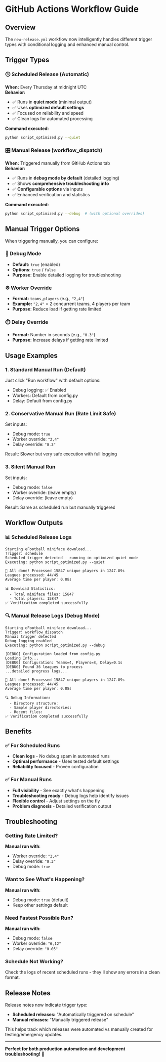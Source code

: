# GitHub Actions Workflow Guide

## Overview

The `new-release.yml` workflow now intelligently handles different trigger types with conditional logging and enhanced manual control.

## Trigger Types

### 🕒 Scheduled Release (Automatic)
**When:** Every Thursday at midnight UTC  
**Behavior:** 
- ✅ Runs in **quiet mode** (minimal output)
- ✅ Uses **optimized default settings**
- ✅ Focused on reliability and speed
- ✅ Clean logs for automated processing

**Command executed:**
```bash
python script_optimized.py --quiet
```

### 🎛️ Manual Release (workflow_dispatch)
**When:** Triggered manually from GitHub Actions tab  
**Behavior:**
- ✅ Runs in **debug mode by default** (detailed logging)
- ✅ Shows **comprehensive troubleshooting info**
- ✅ **Configurable options** via inputs
- ✅ Enhanced verification and statistics

**Command executed:**
```bash
python script_optimized.py --debug  # (with optional overrides)
```

## Manual Trigger Options

When triggering manually, you can configure:

### 🐛 Debug Mode
- **Default:** `true` (enabled)
- **Options:** `true` / `false`
- **Purpose:** Enable detailed logging for troubleshooting

### ⚙️ Worker Override
- **Format:** `teams,players` (e.g., `"2,4"`)
- **Example:** `"2,4"` = 2 concurrent teams, 4 players per team
- **Purpose:** Reduce load if getting rate limited

### ⏱️ Delay Override
- **Format:** Number in seconds (e.g., `"0.3"`)
- **Purpose:** Increase delays if getting rate limited

## Usage Examples

### 1. Standard Manual Run (Default)
Just click "Run workflow" with default options:
- Debug logging: ✅ Enabled
- Workers: Default from config.py
- Delay: Default from config.py

### 2. Conservative Manual Run (Rate Limit Safe)
Set inputs:
- Debug mode: `true`
- Worker override: `"2,4"`
- Delay override: `"0.3"`

Result: Slower but very safe execution with full logging

### 3. Silent Manual Run
Set inputs:
- Debug mode: `false`
- Worker override: (leave empty)
- Delay override: (leave empty)

Result: Same as scheduled run but manually triggered

## Workflow Outputs

### 📊 Scheduled Release Logs
```
Starting eFootball miniface download...
Trigger: schedule
Scheduled trigger detected - running in optimized quiet mode
Executing: python script_optimized.py --quiet

🎉 All done! Processed 15847 unique players in 1247.89s
Leagues processed: 44/45
Average time per player: 0.08s

📊 Download Statistics:
  - Total miniface files: 15847
  - Total players: 15847
✅ Verification completed successfully
```

### 🔍 Manual Release Logs (Debug Mode)
```
Starting eFootball miniface download...
Trigger: workflow_dispatch
Manual trigger detected
Debug logging enabled
Executing: python script_optimized.py --debug

[DEBUG] Configuration loaded from config.py
Loading Info...
[DEBUG] Configuration: Teams=4, Players=8, Delay=0.1s
[DEBUG] Found 36 leagues to process
...detailed progress logs...

🎉 All done! Processed 15847 unique players in 1247.89s
Leagues processed: 44/45
Average time per player: 0.08s

🔍 Debug Information:
  - Directory structure:
  - Sample player directories:
  - Recent files:
✅ Verification completed successfully
```

## Benefits

### ✅ For Scheduled Runs
- **Clean logs** - No debug spam in automated runs
- **Optimal performance** - Uses tested default settings
- **Reliability focused** - Proven configuration

### ✅ For Manual Runs
- **Full visibility** - See exactly what's happening
- **Troubleshooting ready** - Debug logs help identify issues
- **Flexible control** - Adjust settings on the fly
- **Problem diagnosis** - Detailed verification output

## Troubleshooting

### Getting Rate Limited?
**Manual run with:**
- Worker override: `"2,4"`
- Delay override: `"0.3"`
- Debug mode: `true`

### Want to See What's Happening?
**Manual run with:**
- Debug mode: `true` (default)
- Keep other settings default

### Need Fastest Possible Run?
**Manual run with:**
- Debug mode: `false`
- Worker override: `"6,12"`
- Delay override: `"0.05"`

### Schedule Not Working?
Check the logs of recent scheduled runs - they'll show any errors in a clean format.

## Release Notes

Release notes now indicate trigger type:
- **Scheduled releases:** "Automatically triggered on schedule"
- **Manual releases:** "Manually triggered release"

This helps track which releases were automated vs manually created for testing/emergency updates.

---

**Perfect for both production automation and development troubleshooting!** 🎯
